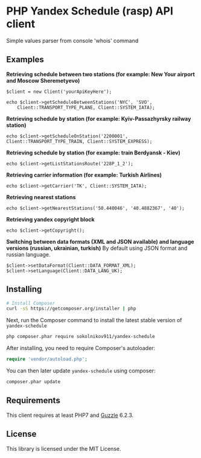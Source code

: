 PHP Yandex Schedule (rasp) API client
=====================================



Simple values parser from console 'whois' command


## Examples

**Retrieving schedule between two stations (for example: New Your airport and Moscow Sheremetyevo)**

```
$client = new Client('yourApiKeyHere');

echo $client->getScheduleBetweenStations('NYC', 'SVO',
    Client::TRANSPORT_TYPE_PLANE, Client::SYSTEM_IATA);
```


**Retrieving schedule by station (for example: Kyiv-Passazhyrsky railway station)**

```
echo $client->getScheduleOnStation('2200001', Client::TRANSPORT_TYPE_TRAIN, Client::SYSTEM_EXPRESS);
```

**Retrieving schedule by station (for example: train Berdyansk - Kiev)**

```
echo $client->getListStationsRoute('228P_1_2');
```

**Retrieving carrier information (for example: Turkish Airlines)**

```
echo $client->getCarrier('TK', Client::SYSTEM_IATA);
```

**Retrieving nearest stations**

```
echo $client->getNearestStations('50.440046', '40.4882367', '40');
```

**Retrieving yandex copyright block**

```
echo $client->getCopyright();
```


**Switching between data formats (XML and JSON available) and language versions (russian, ukrainian, turkish)**
By default using JSON format and russian language.


```
$client->setDataFormat(Client::DATA_FORMAT_XML);
$client->setLanguage(Client::DATA_LANG_UK);
```



## Installing


```bash
# Install Composer
curl -sS https://getcomposer.org/installer | php
```

Next, run the Composer command to install the latest stable version of `yandex-schedule`

```bash
php composer.phar require sokolnikov911/yandex-schedule
```

After installing, you need to require Composer's autoloader:

```php
require 'vendor/autoload.php';
```

You can then later update `yandex-schedule` using composer:

 ```bash
composer.phar update
 ```
 
 
## Requirements

This client requires at least PHP7 and [Guzzle](https://github.com/guzzle/guzzle) 6.2.3.


## License

This library is licensed under the MIT License.
